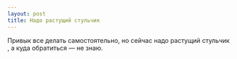 ```yaml
---
layout: post 
title: Надо растущий стульчик  
--- 
```

Привык все делать самостоятельно, но сейчас надо растущий стульчик , а куда обратиться — не знаю.